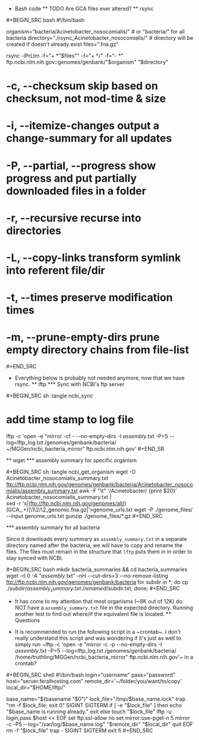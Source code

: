 * Bash code
** TODO Are GCA files ever altered?
** rsync

#+BEGIN_SRC bash
#!/bin/bash

organism="bacteria/Acinetobacter_nosocomialis/" # or "bacteria/" for all bacteria
directory="./rsync_Acinetobacter_nosocomialis/" # directory will be created if doesn't already exist
files=".fna.gz"

rsync -iPrLtm -f="+ *"$files"" -f="+ */" -f="- *" ftp.ncbi.nlm.nih.gov::genomes/genbank/"$organism" "$directory" 

# -c, --checksum              skip based on checksum, not mod-time & size
# -i, --itemize-changes       output a change-summary for all updates
# -P, --partial, --progress   show progress and put partially downloaded files in a folder
# -r, --recursive             recurse into directories
# -L, --copy-links            transform symlink into referent file/dir
# -t, --times                 preserve modification times
# -m, --prune-empty-dirs      prune empty directory chains from file-list

#+END_SRC

* Everything below is probably not needed anymore, now that we have rsync.
** lftp
*** Sync with NCBI's ftp server

#+BEGIN_SRC sh :tangle ncbi_sync
# add time stamp to log file
lftp -c 'open -e "mirror -cf - --no-empty-dirs -I *assembly*.txt -P=5 --log=lftp_log.txt /genomes/genbank/bacteria/ ~/MGGen/ncbi_bacteria_mirror" ftp.ncbi.nlm.nih.gov'
#+END_SR

** wget
*** assembly summary for specific organism

#+BEGIN_SRC sh :tangle ncbi_get_organism
wget -O Acinetobacter_nosocomialis_summary.txt ftp://ftp.ncbi.nlm.nih.gov/genomes/genbank/bacteria/Acinetobacter_nosocomialis/assembly_summary.txt
awk -F "\t" '/Acinetobacter/ {print $20}' Acinetobacter_nosocomialis_summary.txt | \
sed -r 's|(ftp://ftp.ncbi.nlm.nih.gov/genomes/all/)(GCA_.+)|\1\2/\2_genomic.fna.gz|'>genome_urls.txt
wget -P ./genome_files/ --input genome_urls.txt
gunzip ./genome_files/*.gz
#+END_SRC
 
*** assembly summary for all bacteria

Since it downloads every summary as `assembly_summary.txt` in a separate directory named after the bacteria, we will have to copy and rename the files.  The files must remain in the structure that `lftp` puts them in in order to stay synced with NCBI.

#+BEGIN_SRC bash
mkdir bacteria_summaries && cd bacteria_summaries
wget -rl 0 -A "*assembly*.txt" -nH --cut-dirs=3 --no-remove-listing ftp://ftp.ncbi.nlm.nih.gov/genomes/genbank/bacteria
for subdir in *; do cp ./$subdir/assembly_summary.txt ./renamed/$subdir.txt; done;
#+END_SRC

- It has come to my attention that most organisms (~8K out of 12K) do NOT have a `assembly_summary.txt` file in the expected directory.  Running another test to find out where/if the equivalent file is located.
** Questions

- It is recommended to run the following script in a ~crontab~.  I don't really understand this script and was wondering if it's just as well to simply run ~lftp -c 'open -e "mirror -c -p --no-empty-dirs -I *assembly*.txt -P=5 --log=lftp_log.txt /genomes/genbank/bacteria/ /home/truthling/MGGen/ncbi_bacteria_mirror" ftp.ncbi.nlm.nih.gov'~ in a crontab?

#+BEGIN_SRC shell
#!/bin/bash
login="username"
pass="password"
host="server.feralhosting.com"
remote_dir='~/folder/you/want/to/copy'
local_dir="$HOME/lftp/"

base_name="$(basename "$0")"
lock_file="/tmp/$base_name.lock"
trap "rm -f $lock_file; exit 0" SIGINT SIGTERM
if [ -e "$lock_file" ]
then
    echo "$base_name is running already."
    exit
else
    touch "$lock_file"
    lftp -u $login,$pass $host << EOF
    set ftp:ssl-allow no
    set mirror:use-pget-n 5
    mirror -c -P5 --log="/var/log/$base_name.log" "$remote_dir" "$local_dir"
    quit
EOF
    rm -f "$lock_file"
    trap - SIGINT SIGTERM
    exit
fi
#+END_SRC
